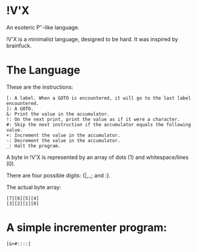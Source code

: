 # !V'X

An esoteric Pʹʹ-like language.

!V'X is a minimalist language, designed to be hard. It was inspired by brainfuck.

# The Language

These are the instructions:

	[: A label. When a GOTO is encountered, it will go to the last label encountered.
	]: A GOTO.
	&: Print the value in the accumulator.
	!: On the next print, print the value as if it were a character.
	#: Skip the next instruction if the accumulator equals the following value.
	+: Increment the value in the accumulator.
	-: Decrement the value in the accumulator.
	_: Halt the program.

A byte in !V'X is represented by an array of dots (1) and whitespace/lines (0).

There are four possible digits: {|,.,; and :}.

The actual byte array:

	[7][6][5][4]
	[3][2][1][0]

# A simple incrementer program:
	
	[&+#::::]
